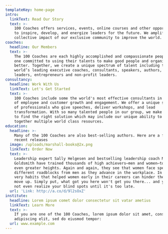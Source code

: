 ```yaml
---
templateKey: home-page
intro:
  linkText: Read Our Story
  text: >-
    100 Coaches offers services, events, online courses and other opportunities
    to inspire, develop, and energize leaders for the future. We amplify the
    collective impact of our exclusive community to improve the world. 
coaches:
  headline: Our Members
  text: >-
    The 100 Coaches are each highly accomplished and compassionate people, each
    one committed to using their talents to make good people and organizations
    better. Together, we create a unique spectrum of talent including the
    world’s leading executive coaches, consultants, speakers, authors, iconic
    leaders, entrepreneurs and non-profit leaders.
consultancy:
  headline: Work With Us
  linkText: Let's Get Started
  text: >-
    100 Coaches include some the world's most effective consultants in all areas
    of employee and customer growth and engagement. We offer a unique spectrum
    of professionals who give speeches, deliver workshops, and lead
    transformation. With so many talented people in our group, we make it easier
    to find the right solution which may include our unique ability to bring
    together multiple world class resources.
education:
  headline: >-
    Many of the 100 Coaches are also best-selling authors. Here are a few of our
    recent releases
  image: /uploads/marshall-books@2x.png
  linkText: Order Now
  text: >-
    Leadership expert Sally Helgesen and bestselling leadership coach Marshall
    Goldsmith have trained thousands of high achievers—men and women—to reach
    even greater heights. Again and again, they see that women face specific and
    different roadblocks from men as they advance in the workplace. In fact, the
    very habits that helped women early in their careers can hinder them as they
    move up. Simply put, what got you here won't get you there... and you might
    not even realize your blind spots until it's too late. 
  url: 'Link: http://a.co/d/9l2sOxZ'
institute:
  headline: Lorem ipsum comet dolor consectetur sit vatar ametius
  linkText: Learn More
  text: >-
    If you are one of the 100 Coaches, lorem ipsum dolor sit amet, consectetur
    adipiscing elit, sed do eiusmod tempor:
  url: www.example.com
---
```


